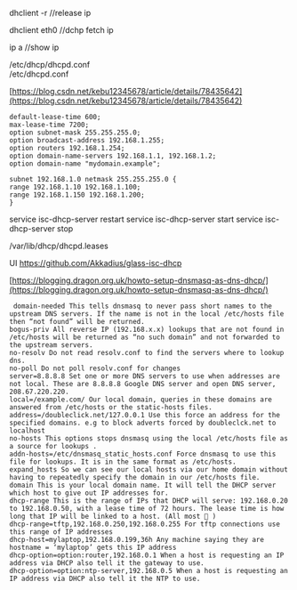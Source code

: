 dhclient -r   //release  ip

dhclient eth0  //dchp fetch ip 

ip a    //show ip


 /etc/dhcp/dhcpd.conf  
 /etc/dhcpd.conf
 
 [https://blog.csdn.net/kebu12345678/article/details/78435642](https://blog.csdn.net/kebu12345678/article/details/78435642)

```
default-lease-time 600;
max-lease-time 7200;
option subnet-mask 255.255.255.0;
option broadcast-address 192.168.1.255;
option routers 192.168.1.254;
option domain-name-servers 192.168.1.1, 192.168.1.2;
option domain-name "mydomain.example";

subnet 192.168.1.0 netmask 255.255.255.0 {
range 192.168.1.10 192.168.1.100;
range 192.168.1.150 192.168.1.200;
} 
```



service isc-dhcp-server restart
service isc-dhcp-server start
service isc-dhcp-server stop 



/var/lib/dhcp/dhcpd.leases


UI
https://github.com/Akkadius/glass-isc-dhcp

[https://blogging.dragon.org.uk/howto-setup-dnsmasq-as-dns-dhcp/](https://blogging.dragon.org.uk/howto-setup-dnsmasq-as-dns-dhcp/)

```
 domain-needed This tells dnsmasq to never pass short names to the upstream DNS servers. If the name is not in the local /etc/hosts file then “not found” will be returned.
bogus-priv All reverse IP (192.168.x.x) lookups that are not found in /etc/hosts will be returned as “no such domain” and not forwarded to the upstream servers.
no-resolv Do not read resolv.conf to find the servers where to lookup dns.
no-poll Do not poll resolv.conf for changes
server=8.8.8.8 Set one or more DNS servers to use when addresses are not local. These are 8.8.8.8 Google DNS server and open DNS server, 208.67.220.220.
local=/example.com/ Our local domain, queries in these domains are answered from /etc/hosts or the static-hosts files.
address=/doubleclick.net/127.0.0.1 Use this force an address for the specified domains. e.g to block adverts forced by doubleclck.net to localhost
no-hosts This options stops dnsmasq using the local /etc/hosts file as a source for lookups .
addn-hosts=/etc/dnsmasq_static_hosts.conf Force dnsmasq to use this file for lookups. It is in the same format as /etc/hosts.
expand_hosts So we can see our local hosts via our home domain without having to repeatedly specify the domain in our /etc/hosts file.
domain This is your local domain name. It will tell the DHCP server which host to give out IP addresses for.
dhcp-range This is the range of IPs that DHCP will serve: 192.168.0.20 to 192.168.0.50, with a lease time of 72 hours. The lease time is how long that IP will be linked to a host. (All most 🙂 )
dhcp-range=tftp,192.168.0.250,192.168.0.255 For tftp connections use this range of IP addresses
dhcp-host=mylaptop,192.168.0.199,36h Any machine saying they are hostname = ‘mylaptop’ gets this IP address
dhcp-option=option:router,192.168.0.1 When a host is requesting an IP address via DHCP also tell it the gateway to use.
dhcp-option=option:ntp-server,192.168.0.5 When a host is requesting an IP address via DHCP also tell it the NTP to use. 
```
